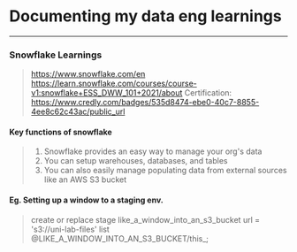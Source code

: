 # Documenting my data eng learnings
___
### Snowflake Learnings 
> https://www.snowflake.com/en
> https://learn.snowflake.com/courses/course-v1:snowflake+ESS_DWW_101+2021/about
> Certification: https://www.credly.com/badges/535d8474-ebe0-40c7-8855-4ee8c62c43ac/public_url

#### Key functions of snowflake
> 1) Snowflake provides an easy way to manage your org's data
> 2) You can setup warehouses, databases, and tables
> 3) You can also easily manage populating data from external sources like an AWS S3 bucket 


#### Eg. Setting up a window to a staging env.  
> 	create or replace stage like_a_window_into_an_s3_bucket url = 's3://uni-lab-files'
> 	list @LIKE_A_WINDOW_INTO_AN_S3_BUCKET/this_;


